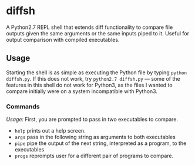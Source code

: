 # diffsh

A Python2.7 REPL shell that extends diff functionality to compare file outputs given the same arguments or the same inputs piped to it. Useful for output comparison with compiled executables. 

## Usage

Starting the shell is as simple as executing the Python file by typing `python diffsh.py`. If this does not work, try `python2.7 diffsh.py` — some of the features in this shell do not work for Python3, as the files I wanted to compare initially were on a system incompatible with Python3. 

### Commands

*Usage:*
First, you are prompted to pass in two executables to compare.

* `help` prints out a help screen.
* `args` pass in the following string as arguments to both executables
* `pipe` pipe the output of the next string, interpreted as a program, to the executables
* `progs` reprompts user for a different pair of programs to compare.
